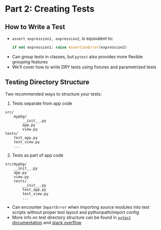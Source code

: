 # Part 2: Creating Tests
## How to Write a Test
* `assert expression1, expression2`, is equivalent to:
  ```python
  if not expression1: raise AssertionError(expression2)
  ```
* Can group tests in classes, but `pytest` also provides more flexible grouping features
* We'll cover how to write DRY tests using fixtures and parametrized tests

## Testing Directory Structure
Two recommended ways to structure your tests:
1. Tests separate from app code
```
src/
    mypkg/
        __init__.py
        app.py
        view.py
tests/
    test_app.py
    test_view.py
    ...
```
2. Tests as part of app code
```
src/mypkg/
    __init__.py
    app.py
    view.py
    tests/
        __init__.py
        test_app.py
        test_view.py
        ...
```
* Can encounter `ImportError` when importing source modules into test scripts without proper test layout and pythonpath/import config
* More info on test directory structure can be found in [`pytest` documentation](https://docs.pytest.org/en/latest/explanation/goodpractices.html) and [stack overflow](https://stackoverflow.com/a/50610630)